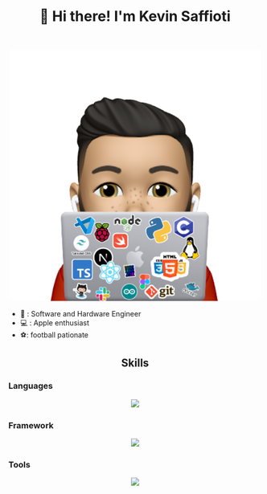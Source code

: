 <h1 align="center">👋 Hi there! I'm Kevin Saffioti</h1>

<!-- ![Cover](https://github.com/kev0629/kev0629/blob/master/sticker.png)
--- -->
<br/>
<p align="center">
<img src=https://github.com/kev0629/kev0629/blob/master/memoji.png style="height: 500px; width:500px;">
</p>


- :briefcase: : Software and Hardware Engineer
- :computer: : Apple enthusiast
- ⚽: football pationate
<h2 align="center">Skills</h2>

### Languages

<p align="center">
  <a href="https://skillicons.dev">
    <img src="https://skillicons.dev/icons?i=html,css,js,ts,nodejs,py,swift,c,cpp,rust" />
  </a>
</p>

### Framework

<p align="center">
  <a href="https://skillicons.dev">
    <img src="https://skillicons.dev/icons?i=tailwind,react,next,electron,tauri" />
  </a>
</p>

### Tools

<p align="center">
  <a href="https://skillicons.dev">
    <img src="https://skillicons.dev/icons?i=git,github,githubactions,gitlab,jenkins,linux,figma,gcp,vscode,bash,raspberrypi,docker,arduino" />
  </a>
</p>
